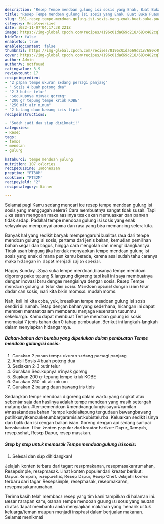 ```yaml
---
description: "Resep Tempe mendoan gulung isi sosis yang Enak, Buat Buka Puasa Sempurna"
title: "Resep Tempe mendoan gulung isi sosis yang Enak, Buat Buka Puasa Sempurna"
slug: 3261-resep-tempe-mendoan-gulung-isi-sosis-yang-enak-buat-buka-puasa-sempurna
category: Uncategorized
date: 2022-11-07T04:17:38.221Z
image: https://img-global.cpcdn.com/recipes/8196c01da669d218/680x482cq70/tempe-mendoan-gulung-isi-sosis-foto-resep-utama.jpg
hideToc: false
enableToc: true
enableTocContent: false
thumbnail: https://img-global.cpcdn.com/recipes/8196c01da669d218/680x482cq70/tempe-mendoan-gulung-isi-sosis-foto-resep-utama.jpg
cover: https://img-global.cpcdn.com/recipes/8196c01da669d218/680x482cq70/tempe-mendoan-gulung-isi-sosis-foto-resep-utama.jpg
author: Admin
authorAv: notfound
ratingvalue: 3.9
reviewcount: 17
recipeingredient:
- "2 papan tempe ukuran sedang persegi panjang"
- " Sosis 4 buah potong dua"
- "2-3 butir telur"
- "Secukupnya minyak goreng"
- "200 gr tepung tempe kriuk KOBE"
- "250 mlt air minum"
- "2 batang daun bawang iris tipis"
recipeinstructions:

- "Sudah jadi dan siap dinikmati!"
categories:
- Resep
tags:
- tempe
- mendoan
- gulung

katakunci: tempe mendoan gulung 
nutrition: 107 calories
recipecuisine: Indonesian
preptime: "PT30M"
cooktime: "PT32M"
recipeyield: "2"
recipecategory: Dinner

---
```



Selamat pagi Kamu sedang mencari ide resep tempe mendoan gulung isi sosis yang menggugah selera? Cara membuatnya sangat tidak susah. Tapi Jika salah mengolah maka hasilnya tidak akan memuaskan dan bahkan tidak sedap. Padahal tempe mendoan gulung isi sosis yang enak selayaknya mempunyai aroma dan rasa yang bisa memancing selera kita.


Banyak hal yang sedikit banyak mempengaruhi kualitas rasa dari tempe mendoan gulung isi sosis, pertama dari jenis bahan, kemudian pemilihan bahan segar dan bagus, hingga cara mengolah dan menghidangkannya. Tidak usah bingung jika hendak menyiapkan tempe mendoan gulung isi sosis yang enak di mana pun kamu berada, karena asal sudah tahu caranya maka hidangan ini dapat menjadi sajian spesial.

Happy Sunday…Saya suka tempe mendoan,biasanya tempe mendoan digoreng pake tepung &amp; langsung digoreng tapi kali ini saya membuatnya dengan inovasi baru dengan mengisinya dengan sosis. Resep Tempe mendoan gulung isi telur dan sosis. Mendoan spesial dengan isian telur dadar dan sosis, mari kita bikin momsss. mudah moms.


Nah, kali ini kita coba, yuk, kreasikan tempe mendoan gulung isi sosis sendiri di rumah. Tetap dengan bahan yang sederhana, hidangan ini dapat memberi manfaat dalam membantu menjaga kesehatan tubuhmu sekeluarga. Kamu dapat membuat Tempe mendoan gulung isi sosis memakai 7 jenis bahan dan 0 tahap pembuatan. Berikut ini langkah-langkah dalam menyiapkan hidangannya.

<!--inarticleads1-->

##### Bahan-bahan dan bumbu yang diperlukan dalam pembuatan Tempe mendoan gulung isi sosis:

1. Gunakan 2 papan tempe ukuran sedang persegi panjang
1. Ambil  Sosis 4 buah potong dua
1. Sediakan 2-3 butir telur
1. Gunakan Secukupnya minyak goreng
1. Siapkan 200 gr tepung tempe kriuk KOBE
1. Gunakan 250 mlt air minum
1. Gunakan 2 batang daun bawang iris tipis


Sedangkan tempe mendoan digoreng dalam waktu yang singkat atau sebentar saja dan hasilnya adalah tempe mendoan yang masih setengah matang dan. #tempemendoan #mendoangulungisisayur#camilan #masakandesa bahan &#34;tempe kedelaitepung terigudaun bawangbawang putihkunyitkencurketumbargaramisian:kubistelurba. Keluarkan sedikit isinya dan balik dan isi dengan bahan isian. Goreng dengan api sedang sampai kecokelatan. Lihat konten populer dari kreator berikut: Dapur_Rempah, resep.sehat, Resep Dapur, resep masakan. 

<!--inarticleads2-->

##### Step by step untuk memasak Tempe mendoan gulung isi sosis:


1. Selesai dan siap dihidangkan!

Jelajahi konten terbaru dari tagar: resepmakanan, resepmasakanrumahan, Resepsimple, resepmasak. Lihat konten populer dari kreator berikut: Dapur_Rempah, resep.sehat, Resep Dapur, Resep Chef. Jelajahi konten terbaru dari tagar: Resepsimple, resepmasak, resepmakanan, resepmasakanrumahan. 

Terima kasih telah membaca resep yang tim kami tampilkan di halaman ini. Besar harapan kami, olahan Tempe mendoan gulung isi sosis yang mudah di atas dapat membantu anda menyiapkan makanan yang menarik untuk keluarga/teman maupun menjadi inspirasi dalam berjualan makanan. Selamat menikmati
